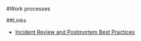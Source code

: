 #Work processes

##Links
 - [Incident Review and Postmortem Best Practices](https://blog.pragmaticengineer.com/postmortem-best-practices/)
